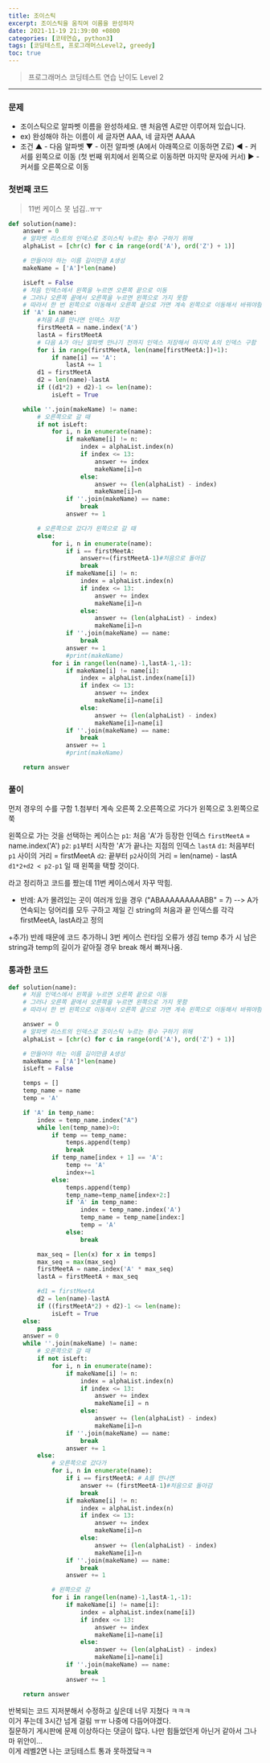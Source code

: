 ```yaml
---
title: 조이스틱
excerpt: 조이스틱을 움직여 이름을 완성하자
date: 2021-11-19 21:39:00 +0800
categories: [코테연습, python3]
tags: [코딩테스트, 프로그래머스Level2, greedy]
toc: true
---
```


> 프로그래머스 코딩테스트 연습
> 난이도 Level 2

***

### 문제
- 조이스틱으로 알파벳 이름을 완성하세요. 맨 처음엔 A로만 이루어져 있습니다.
- ex) 완성해야 하는 이름이 세 글자면 AAA, 네 글자면 AAAA
- 조건
	▲ - 다음 알파벳
	▼ - 이전 알파벳 (A에서 아래쪽으로 이동하면 Z로)
	◀ - 커서를 왼쪽으로 이동 (첫 번째 위치에서 왼쪽으로 이동하면 마지막 문자에 커서)
	▶ - 커서를 오른쪽으로 이동


### 첫번째 코드
> 11번 케이스 못 넘김..ㅠㅜ


```python
def solution(name):
    answer = 0
    # 알파벳 리스트의 인덱스로 조이스틱 누르는 횟수 구하기 위해
    alphaList = [chr(c) for c in range(ord('A'), ord('Z') + 1)]

    # 만들어야 하는 이름 길이만큼 A생성
    makeName = ['A']*len(name)

    isLeft = False
    # 처음 인덱스에서 왼쪽을 누르면 오른쪽 끝으로 이동
    # 그러나 오른쪽 끝에서 오른쪽을 누르면 왼쪽으로 가지 못함
    # 따라서 한 번 왼쪽으로 이동해서 오른쪽 끝으로 가면 계속 왼쪽으로 이동해서 바꿔야함
    if 'A' in name:
        #처음 A를 만나면 인덱스 저장
        firstMeetA = name.index('A')
        lastA = firstMeetA
        # 다음 A가 아닌 알파벳 만나기 전까지 인덱스 저장해서 마지막 A의 인덱스 구함
        for i in range(firstMeetA, len(name[firstMeetA:])+1):
            if name[i] == 'A':
                lastA += 1
        d1 = firstMeetA
        d2 = len(name)-lastA
        if ((d1*2) + d2)-1 <= len(name):
            isLeft = True

    while ''.join(makeName) != name:
        # 오른쪽으로 갈 때
        if not isLeft:
            for i, n in enumerate(name):
                if makeName[i] != n:
                    index = alphaList.index(n)
                    if index <= 13:
                        answer += index
                        makeName[i]=n
                    else:
                        answer += (len(alphaList) - index)
                        makeName[i]=n
                if ''.join(makeName) == name:
                    break
                answer += 1

        # 오른쪽으로 갔다가 왼쪽으로 갈 때
        else:
            for i, n in enumerate(name):
                if i == firstMeetA:
                    answer+=(firstMeetA-1)#처음으로 돌아감
                    break
                if makeName[i] != n:
                    index = alphaList.index(n)
                    if index <= 13:
                        answer += index
                        makeName[i]=n
                    else:
                        answer += (len(alphaList) - index)
                        makeName[i]=n
                if ''.join(makeName) == name:
                    break
                answer += 1
                #print(makeName)
            for i in range(len(name)-1,lastA-1,-1):
                if makeName[i] != name[i]:
                    index = alphaList.index(name[i])
                    if index <= 13:
                        answer += index
                        makeName[i]=name[i]
                    else:
                        answer += (len(alphaList) - index)
                        makeName[i]=name[i]
                if ''.join(makeName) == name:
                    break
                answer += 1
                #print(makeName)

    return answer
```

### 풀이
먼저 경우의 수를 구함
1.첨부터 계속 오른쪽
2.오른쪽으로 가다가 왼쪽으로
3.왼쪽으로 쭉

왼쪽으로 가는 것을 선택하는 케이스는
`p1`: 처음 'A'가 등장한 인덱스 `firstMeetA` = name.index('A')
`p2`: `p1`부터 시작한 'A'가 끝나는 지점의 인덱스 `lastA`
`d1`: 처음부터 `p1` 사이의 거리 = firstMeetA
`d2`: 끝부터 `p2`사이의 거리 = len(name) - lastA
`d1*2+d2 < p2-p1` 일 때 왼쪽을 택할 것이다.

라고 정리하고 코드를 짰는데 11번 케이스에서 자꾸 막힘. <br>

- 반례: A가 몰려있는 곳이 여러개 있을 경우 ("ABAAAAAAAAABB" = 7)
--> A가 연속되는 덩어리를 모두 구하고 제일 긴 string의 처음과 끝 인덱스를 각각 firstMeetA, lastA라고 정의

+추가) 반례 때문에 코드 추가하니 3번 케이스 런타임 오류가 생김 temp 추가 시 남은 string과 temp의 길이가 같아질 경우 break 해서 빠져나옴.

### 통과한 코드

```python
def solution(name):
    # 처음 인덱스에서 왼쪽을 누르면 오른쪽 끝으로 이동
    # 그러나 오른쪽 끝에서 오른쪽을 누르면 왼쪽으로 가지 못함
    # 따라서 한 번 왼쪽으로 이동해서 오른쪽 끝으로 가면 계속 왼쪽으로 이동해서 바꿔야함

    answer = 0
    # 알파벳 리스트의 인덱스로 조이스틱 누르는 횟수 구하기 위해
    alphaList = [chr(c) for c in range(ord('A'), ord('Z') + 1)]

    # 만들어야 하는 이름 길이만큼 A생성
    makeName = ['A']*len(name)
    isLeft = False

    temps = []
    temp_name = name
    temp = 'A'

    if 'A' in temp_name:
        index = temp_name.index("A")
        while len(temp_name)>0:
            if temp == temp_name:
                temps.append(temp)
                break
            if temp_name[index + 1] == 'A':
                temp += 'A'
                index+=1
            else:
                temps.append(temp)
                temp_name=temp_name[index+2:]
                if 'A' in temp_name:
                    index = temp_name.index('A')
                    temp_name = temp_name[index:]
                    temp = 'A'
                else:
                    break

        max_seq = [len(x) for x in temps]
        max_seq = max(max_seq)
        firstMeetA = name.index('A' * max_seq)
        lastA = firstMeetA + max_seq

        #d1 = firstMeetA
        d2 = len(name)-lastA
        if ((firstMeetA*2) + d2)-1 <= len(name):
            isLeft = True
    else:
        pass
    answer = 0
    while ''.join(makeName) != name:
        # 오른쪽으로 갈 때
        if not isLeft:
            for i, n in enumerate(name):
                if makeName[i] != n:
                    index = alphaList.index(n)
                    if index <= 13:
                        answer += index
                        makeName[i] = n
                    else:
                        answer += (len(alphaList) - index)
                        makeName[i]=n
                if ''.join(makeName) == name:
                    break
                answer += 1
        else:
            # 오른쪽으로 갔다가
            for i, n in enumerate(name):
                if i == firstMeetA: # A를 만나면
                    answer += (firstMeetA-1)#처음으로 돌아감
                    break
                if makeName[i] != n:
                    index = alphaList.index(n)
                    if index <= 13:
                        answer += index
                        makeName[i]=n
                    else:
                        answer += (len(alphaList) - index)
                        makeName[i]=n
                if ''.join(makeName) == name:
                    break
                answer += 1

            # 왼쪽으로 감
            for i in range(len(name)-1,lastA-1,-1):
                if makeName[i] != name[i]:
                    index = alphaList.index(name[i])
                    if index <= 13:
                        answer += index
                        makeName[i]=name[i]
                    else:
                        answer += (len(alphaList) - index)
                        makeName[i]=name[i]
                if ''.join(makeName) == name:
                    break
                answer += 1

	return answer
```

반복되는 코드 지저분해서 수정하고 싶은데 너무 지쳤다 ㅋㅋㅋ <br> 이거 푸는데 3시간 넘게 걸림 ㅠㅠ 나중에 다듬어야겠다.<br>질문하기 게시판에 문제 이상하다는 댓글이 많다. 나만 힘들었던게 아닌거 같아서 그나마 위안이...<br> 이게 레벨2면 나는 코딩테스트 통과 못하겠닼ㅋㅋ